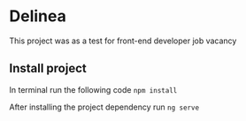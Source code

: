 # Delinea

This project was as a test for front-end developer job vacancy

## Install project

In terminal run the following code `npm install`

After installing the project dependency run `ng serve`
